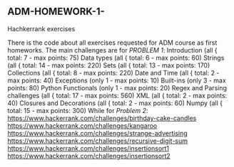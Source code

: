 ## ADM-HOMEWORK-1-
Hachkerrank exercises

There is the code about all exercises requested for ADM course as first homeworks.
The main challenges are for _PROBLEM 1_:
Introduction (all { total: 7 - max points: 75)
Data types (all { total: 6 - max points: 60)
Strings (all { total: 14 - max points: 220)
Sets (all { total: 13 - max points: 170)
Collections (all { total: 8 - max points: 220)
Date and Time (all { total: 2 - max points: 40)
Exceptions (only 1 - max points: 10)
Built-ins (only 3 - max points: 80)
Python Functionals (only 1 - max points: 20)
Regex and Parsing challenges (all { total: 17 - max points: 560)
XML (all { total: 2 - max points: 40)
Closures and Decorations (all { total: 2 - max points: 60)
Numpy (all { total: 15 - max points: 300)
While for _Problem 2_:
 https://www.hackerrank.com/challenges/birthday-cake-candles
 https://www.hackerrank.com/challenges/kangaroo
 https://www.hackerrank.com/challenges/strange-advertising
 https://www.hackerrank.com/challenges/recursive-digit-sum
 https://www.hackerrank.com/challenges/insertionsort1
 https://www.hackerrank.com/challenges/insertionsort2
